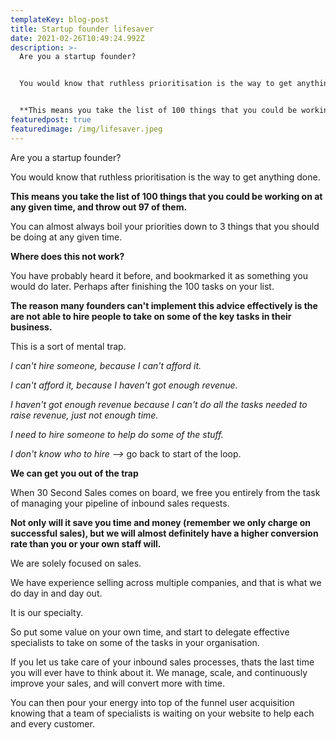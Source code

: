 ```yaml
---
templateKey: blog-post
title: Startup founder lifesaver
date: 2021-02-26T10:49:24.992Z
description: >-
  Are you a startup founder? 


  You would know that ruthless prioritisation is the way to get anything done.


  **This means you take the list of 100 things that you could be working on at any given time, and throw out 97 of them.**
featuredpost: true
featuredimage: /img/lifesaver.jpeg
---
```

Are you a startup founder? 

You would know that ruthless prioritisation is the way to get anything done.

**This means you take the list of 100 things that you could be working on at any given time, and throw out 97 of them.**

You can almost always boil your priorities down to 3 things that you should be doing at any given time.

**Where does this not work?**

You have probably heard it before, and bookmarked it as something you would do later. Perhaps after finishing the 100 tasks on your list.

**The reason many founders can't implement this advice effectively is the are not able to hire people to take on some of the key tasks in their business.**

This is a sort of mental trap.

*I can't hire someone, because I can't afford it.*

*I can't afford it, because I haven't got enough revenue.* 

*I haven't got enough revenue because I can't do all the tasks needed to raise revenue, just not enough time.*

*I need to hire someone to help do some of the stuff.*

*I don't know who to hire -—>* go back to start of the loop.

**We can get you out of the trap**

When 30 Second Sales comes on board, we free you entirely from the task of managing your pipeline of inbound sales requests.

**Not only will it save you time and money (remember we only charge on successful sales), but we will almost definitely have a higher conversion rate than you or your own staff will.** 

We are solely focused on sales. 

We have experience selling across multiple companies, and that is what we do day in and day out.

It is our specialty.

So put some value on your own time, and start to delegate effective specialists to take on some of the tasks in your organisation.

If you let us take care of your inbound sales processes, thats the last time you will ever have to think about it. We manage, scale, and continuously improve your sales, and will convert more with time.

You can then pour your energy into top of the funnel user acquisition knowing that a team of specialists is waiting on your website to help each and every customer.
